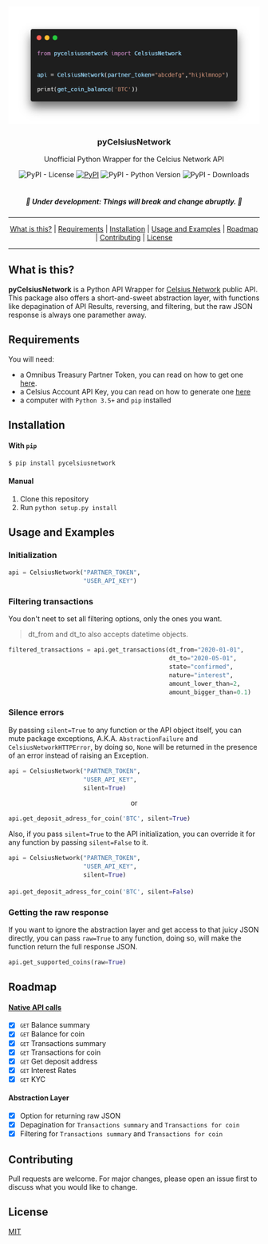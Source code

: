 <div align="center">
	<a href="https://pypi.org/project/pycelsiusnetwork/" target="_blank">
    	<img alt="pyCelsiusNetwork Example" title="pyCelsiusNetwork" src="./.github/images/header.png" />
    </a>
    </div>

<h3 align="center">pyCelsiusNetwork</h3>
<p align="center">Unofficial Python Wrapper for the Celcius Network API</p>

<div align="center">
  <img alt="PyPI - License" src="https://img.shields.io/pypi/l/pycelsiusnetwork?style=for-the-badge">
  <a href="https://pypi.org/project/pycelsiusnetwork/" target="_blank"><img alt="PyPI" src="https://img.shields.io/pypi/v/pycelsiusnetwork?style=for-the-badge"></a>
  <img alt="PyPI - Python Version" src="https://img.shields.io/pypi/pyversions/pycelsiusnetwork?style=for-the-badge">
  <img alt="PyPI - Downloads" src="https://img.shields.io/badge/dynamic/json?style=for-the-badge&color=303f9f&maxAge=86400&label=downloads&query=$.total_downloads&url=https://api.pepy.tech/api/projects/pycelsiusnetwork">
</div>

<br/>

<h5 align="center"> 
🚧 Under development: Things will break and change abruptly. 🚧
</h5>

---

<p align="center">
    <a href="#what-is-this">What is this?</a> |
    <a href="#requirements">Requirements</a> |
    <a href="#installation">Installation</a> |
    <a href="#usage-and-examples">Usage and Examples</a> |
    <a href="#roadmap">Roadmap</a> |
    <a href="#contributing">Contributing</a> |
    <a href="#license">License</a>
</p>

---

## What is this?
**pyCelsiusNetwork** is a Python API Wrapper for [Celsius Network](https://celsius.network/) public API.
This package also offers a short-and-sweet abstraction layer, with functions like depagination of API Results, reversing, and filtering, but the raw JSON response is always one paramether away.

## Requirements
You will need:
 - a Omnibus Treasury Partner Token, you can read on how to get one [here](https://developers.celsius.network/omnibus-treasury.html).
 - a Celsius Account API Key, you can read on how to generate one [here](https://developers.celsius.network/createAPIKey.html)
 - a computer with ``Python 3.5+`` and ``pip`` installed

## Installation
#### With ``pip``

```
$ pip install pycelsiusnetwork
```

#### Manual

1. Clone this repository
2. Run ```python setup.py install```

## Usage and Examples

### Initialization
```python
api = CelsiusNetwork("PARTNER_TOKEN",
                     "USER_API_KEY")
```

### Filtering transactions
You don't neet to set all filtering options, only the ones you want.
> dt_from and dt_to also accepts datetime objects.
>
```python
filtered_transactions = api.get_transactions(dt_from="2020-01-01",
                                             dt_to="2020-05-01",
                                             state="confirmed",
                                             nature="interest",
                                             amount_lower_than=2,
                                             amount_bigger_than=0.1)
```

### Silence errors
By passing `silent=True` to any function or the API object itself, you can mute package exceptions, A.K.A. `AbstractionFailure` and `CelsiusNetworkHTTPError`, by doing so, `None` will be returned in the presence of an error instead of raising an Exception.

```python
api = CelsiusNetwork("PARTNER_TOKEN",
                     "USER_API_KEY",
                     silent=True)
```

<p align="center">or</p>

```python
api.get_deposit_adress_for_coin('BTC', silent=True)
```

Also, if you pass ``silent=True`` to the API initialization, you can override it for any function by passing ``silent=False`` to it.

```python
api = CelsiusNetwork("PARTNER_TOKEN",
                     "USER_API_KEY",
                     silent=True)

api.get_deposit_adress_for_coin('BTC', silent=False)
```

### Getting the raw response
If you want to ignore the abstraction layer and get access to that juicy JSON directly, you can pass ``raw=True`` to any function, doing so, will make the function return the full response JSON.

```python
api.get_supported_coins(raw=True)
```

## Roadmap

#### [Native API calls](https://documenter.getpostman.com/view/4207695/Rzn6v2mZ?version=latest#83677182-2cc9-4198-b574-77ad0862237b)
- [x] <small>``GET``</small> Balance summary
- [x] <small>``GET``</small> Balance for coin
- [x] <small>``GET``</small> Transactions summary
- [x] <small>``GET``</small> Transactions for coin
- [x] <small>``GET``</small> Get deposit address
- [x] <small>``GET``</small> Interest Rates
- [x] <small>``GET``</small> KYC

#### Abstraction Layer
- [x] Option for returning raw JSON
- [x] Depagination for ``Transactions summary`` and ``Transactions for coin``
- [x] Filtering for ``Transactions summary`` and ``Transactions for coin``

## Contributing
Pull requests are welcome. For major changes, please open an issue first to discuss what you would like to change.

<!-- Please make sure to update tests as appropriate. -->

## License
[MIT](https://choosealicense.com/licenses/mit/)